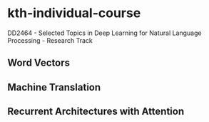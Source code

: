 # kth-individual-course
DD2464 - Selected Topics in Deep Learning for Natural Language Processing - Research Track

## Word Vectors
## Machine Translation
## Recurrent Architectures with Attention
